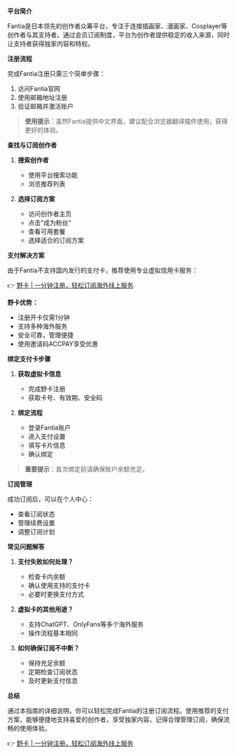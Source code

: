 **平台简介**

Fantia是日本领先的创作者众筹平台，专注于连接插画家、漫画家、Cosplayer等创作者与其支持者。通过会员订阅制度，平台为创作者提供稳定的收入来源，同时让支持者获得独家内容和特权。

**注册流程**

完成Fantia注册只需三个简单步骤：

1. 访问Fantia官网
2. 使用邮箱地址注册
3. 验证邮箱并激活账户

> **使用提示**：虽然Fantia提供中文界面，建议配合浏览器翻译插件使用，获得更好的体验。

**查找与订阅创作者**

1. **搜索创作者**
   - 使用平台搜索功能
   - 浏览推荐列表

2. **选择订阅方案**
   - 访问创作者主页
   - 点击"成为粉丝"
   - 查看可用套餐
   - 选择适合的订阅方案

**支付解决方案**

由于Fantia不支持国内发行的支付卡，推荐使用专业虚拟信用卡服务：

👉 [野卡 | 一分钟注册，轻松订阅海外线上服务](https://bit.ly/bewildcard)

**野卡优势：**

- 注册开卡仅需1分钟
- 支持多种海外服务
- 安全可靠，管理便捷
- 使用邀请码ACCPAY享受优惠

**绑定支付卡步骤**

1. **获取虚拟卡信息**
   - 完成野卡注册
   - 获取卡号、有效期、安全码

2. **绑定流程**
   - 登录Fantia账户
   - 进入支付设置
   - 填写卡片信息
   - 确认绑定

> **重要提示**：首次绑定前请确保账户余额充足。

**订阅管理**

成功订阅后，可以在个人中心：
- 查看订阅状态
- 管理续费设置
- 调整订阅计划

**常见问题解答**

1. **支付失败如何处理？**
   - 检查卡内余额
   - 确认使用支持的支付卡
   - 必要时更换支付方式

2. **虚拟卡的其他用途？**
   - 支持ChatGPT、OnlyFans等多个海外服务
   - 操作流程基本相同

3. **如何确保订阅不中断？**
   - 保持充足余额
   - 定期检查订阅状态
   - 及时更新支付信息

**总结**

通过本指南的详细说明，你可以轻松完成Fantia的注册订阅流程。使用推荐的支付方案，能够便捷地支持喜爱的创作者，享受独家内容。记得合理管理订阅，确保流畅的使用体验。

👉 [野卡 | 一分钟注册，轻松订阅海外线上服务](https://bit.ly/bewildcard)